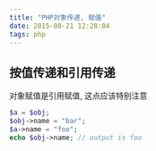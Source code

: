```yaml
---
title: "PHP对象传递, 赋值"
date: 2015-08-21 12:28:04
tags: php
---
```


## 按值传递和引用传递

对象赋值是引用赋值, 这点应该特别注意

```php
$a = $obj;
$obj->name = "bar";
$a->name = "foo";
echo $obj->name; // output is foo
```

<!--more-->

